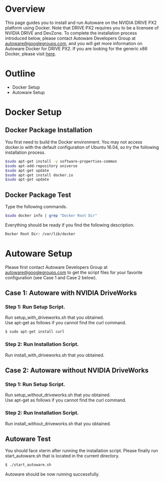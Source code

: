 # Overview
This page guides you to install and run Autoware on the NVIDIA DRIVE PX2 platform using Docker. Note that DRIVE PX2 requires you to be a licensee of NVIDIA DRIVE and DevZone. To complete the installation process introduced below, please contact Autoware Developers Group at autoware@googlegroups.com, and you will get more information on Autoware Docker for DRIVE PX2. If you are looking for the generic x86 Docker, please visit [here](https://github.com/CPFL/Autoware/wiki/Installation-by-Docker:-Generic-x86).

# Outline
* Docker Setup
* Autoware Setup

# Docker Setup
## Docker Package Installation
   You first need to build the Docker environment. You may not access docker.io with the default configuration of Ubuntu 16.04, so try the following installation process.
   ```bash
   $sudo apt-get install -y software-properties-common
   $sudo apt-add-repository universe
   $sudo apt-get update
   $sudo apt-get install docker.io
   $sudo apt-get update
   ```

## Docker Package Test
   Type the following commands.
   ```bash
   $sudo docker info | grep "Docker Root Dir"
   ``` 
   Everything should be ready if you find the following description.
   ```bash
   Docker Root Dir: /var/lib/docker
   ``` 

# Autoware Setup
Please first contact Autoware Developers Group at autoware@googlegroups.com to get the script files for your favorite configuration (see Case 1 and Case 2 below).

## Case 1: Autoware with NVIDIA DriveWorks
### Step 1: Run Setup Script.
Run setup_with_driveworks.sh that you obtained.  
Use apt-get as follows if you cannot find the curl command.
   ```bash
   $ sudo apt-get install curl
   ``` 
### Step 2: Run Installation Script.
Run install_with_driveworks.sh that you obtained.
## Case 2: Autoware without NVIDIA DriveWorks
### Step 1: Run Setup Script.
Run setup_without_driveworks.sh that you obtained.  
Use apt-get as follows if you cannot find the curl command.

### Step 2: Run Installation Script.
Run install_without_driveworks.sh that you obtained.

## Autoware Test
You should face xterm after running the installation script. Please finally run start_autoware.sh that is located in the current directory.
   ```bash
   $ ./start_autoware.sh
   ``` 
Autoware should be now running successfully.

